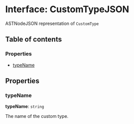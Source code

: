 # Interface: CustomTypeJSON

ASTNodeJSON representation of `CustomType`

## Table of contents

### Properties

* [typeName](/en/auto-docs/variable-core/interfaces/CustomTypeJSON.md#typename)

## Properties

### typeName

**typeName**: `string`

The name of the custom type.
